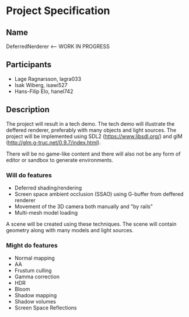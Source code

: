 # Project Specification

## Name
DeferredNerderer <-- WORK IN PROGRESS

## Participants

* Lage Ragnarsson, lagra033
* Isak Wiberg, isawi527
* Hans-Filip Elo, hanel742

## Description

The project will result in a tech demo. The tech demo will illustrate the deffered renderer, preferably with many objects and light sources. The project will be implemented using SDL2 (https://www.libsdl.org/) and glM (http://glm.g-truc.net/0.9.7/index.html).

There will be no game-like content and there will also not be any form of editor or sandbox to generate environments.

### Will do features

* Deferred shading/rendering
* Screen space ambient occlusion (SSAO) using G-buffer from deffered renderer
* Movement of the 3D camera both manually and "by rails"
* Multi-mesh model loading

A scene will be created using these techniques. The scene will contain geometry along with many models and light sources.

### Might do features

* Normal mapping
* AA
* Frustum culling
* Gamma correction
* HDR
* Bloom
* Shadow mapping
* Shadow volumes
* Screen Space Reflections
